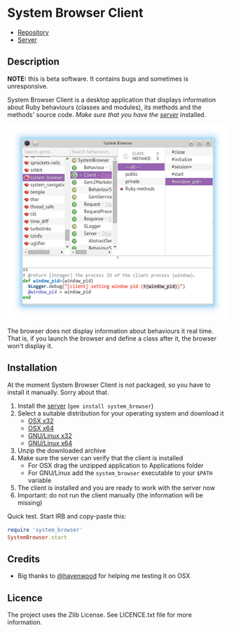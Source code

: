 System Browser Client
==

* [Repository](https://github.com/kyrylo/system_browser_client/)
* [Server][srv]

Description
--

**NOTE:** this is beta software. It contains bugs and sometimes is unresponsive.

System Browser Client is a desktop application that displays information about
Ruby behaviours (classes and modules), its methods and the methods' source
code. _Make sure that you have the [server][srv]_ installed.

![System Browser Client](/screenshots/readme.png)

The browser does not display information about behaviours it real time. That
is, if you launch the browser and define a class after it, the browser won't
display it.

Installation
------------

At the moment System Browser Client is not packaged, so you have to install it
manually. Sorry about that.

1. Install the [server][srv] (`gem install system_browser`)
1. Select a suitable distribution for your operating system and download it
    * [OSX x32](https://www.dropbox.com/s/8n9d1sz2skau1d5/system-browser-client_osx32.zip?dl=0)
    * [OSX x64](https://www.dropbox.com/s/22l6mzmmztdcd2g/system-browser-client_osx64.zip?dl=0)
    * [GNU/Linux x32](https://www.dropbox.com/s/hnb70xmv9sitp45/system-browser-client_linux32.zip?dl=0)
    * [GNU/Linux x64](https://www.dropbox.com/s/kbn9r5dncb9bczw/system-browser-client_linux64.zip?dl=0)
1. Unzip the downloaded archive
1. Make sure the server can verify that the client is installed
    * For OSX drag the unzipped application to Applications folder
    * For GNU/Linux add the `system_browser` executable to your `$PATH` variable
1. The client is installed and you are ready to work with the server now
1. Important: do not run the client manually (the information will be missing)

Quick test. Start IRB and copy-paste this:

```ruby
require 'system_browser'
SystemBrowser.start
```

Credits
-------

* Big thanks to [@havenwood](https://github.com/havenwood) for helping me
  testing it on OSX

Licence
-------

The project uses the Zlib License. See LICENCE.txt file for more information.

[srv]:  https://github.com/kyrylo/system_browser_server/
